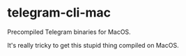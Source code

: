 # telegram-cli-mac
Precompiled Telegram binaries for MacOS.

It's really tricky to get this stupid thing compiled on MacOS.
